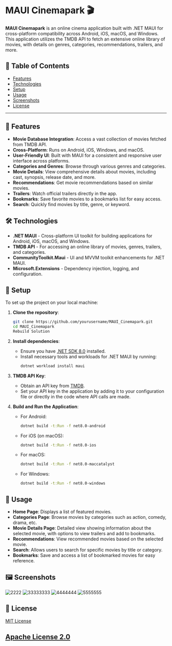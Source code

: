 # MAUI Cinemapark 🎬

**MAUI Cinemapark** is an online cinema application built with .NET MAUI for cross-platform compatibility across Android, iOS, macOS, and Windows. This application utilizes the TMDB API to fetch an extensive online library of movies, with details on genres, categories, recommendations, trailers, and more.

## 📖 Table of Contents

- [Features](#features)
- [Technologies](#technologies)
- [Setup](#setup)
- [Usage](#usage)
- [Screenshots](#screenshots)
- [License](#license)

---

## 🌟 Features

- **Movie Database Integration**: Access a vast collection of movies fetched from TMDB API.
- **Cross-Platform**: Runs on Android, iOS, Windows, and macOS.
- **User-Friendly UI**: Built with MAUI for a consistent and responsive user interface across platforms.
- **Categories and Genres**: Browse through various genres and categories.
- **Movie Details**: View comprehensive details about movies, including cast, synopsis, release date, and more.
- **Recommendations**: Get movie recommendations based on similar movies.
- **Trailers**: Watch official trailers directly in the app.
- **Bookmarks**: Save favorite movies to a bookmarks list for easy access.
- **Search**: Quickly find movies by title, genre, or keyword.

## 🛠 Technologies

- **.NET MAUI** - Cross-platform UI toolkit for building applications for Android, iOS, macOS, and Windows.
- **TMDB API** - For accessing an online library of movies, genres, trailers, and categories.
- **CommunityToolkit.Maui** - UI and MVVM toolkit enhancements for .NET MAUI.
- **Microsoft.Extensions** - Dependency injection, logging, and configuration.

## 🚀 Setup

To set up the project on your local machine:

1. **Clone the repository**:
    ```bash
    git clone https://github.com/yourusername/MAUI_Cinemapark.git
    cd MAUI_Cinemapark
    Rebuild Solution 
    ```

2. **Install dependencies**:
   - Ensure you have [.NET SDK 8.0](https://dotnet.microsoft.com/download/dotnet/8.0) installed.
   - Install necessary tools and workloads for .NET MAUI by running:
     ```bash
     dotnet workload install maui
     ```

3. **TMDB API Key**:
   - Obtain an API key from [TMDB](https://www.themoviedb.org/documentation/api).
   - Set your API key in the application by adding it to your configuration file or directly in the code where API calls are made.

4. **Build and Run the Application**:
   - For Android:
     ```bash
     dotnet build -t:Run -f net8.0-android
     ```
   - For iOS (on macOS):
     ```bash
     dotnet build -t:Run -f net8.0-ios
     ```
   - For macOS:
     ```bash
     dotnet build -t:Run -f net8.0-maccatalyst
     ```
   - For Windows:
     ```bash
     dotnet build -t:Run -f net8.0-windows
     ```

## 📱 Usage

- **Home Page**: Displays a list of featured movies.
- **Categories Page**: Browse movies by categories such as action, comedy, drama, etc.
- **Movie Details Page**: Detailed view showing information about the selected movie, with options to view trailers and add to bookmarks.
- **Recommendations**: View recommended movies based on the selected movie.
- **Search**: Allows users to search for specific movies by title or category.
- **Bookmarks**: Save and access a list of bookmarked movies for easy reference.

## 🖼 Screenshots
![2222](https://github.com/user-attachments/assets/c7d3a439-69eb-488e-b982-31716d2a5261) ![33333333](https://github.com/user-attachments/assets/e7565c1e-40cc-4ba9-a40e-b22e5cc419a1)
![4444444](https://github.com/user-attachments/assets/44116507-8186-444d-8d21-849e371ab68f) ![5555555](https://github.com/user-attachments/assets/d8658ab7-83cb-4543-88c1-b5fdc659b748)

## 📝 License

[MIT License](https://licenses.nuget.org/MIT)

[Apache License 2.0](https://licenses.nuget.org/Apache-2.0)
---
